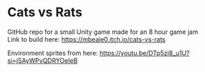 # Cats vs Rats
GitHub repo for a small Unity game made for an 8 hour game jam  
Link to build here: https://mbeale0.itch.io/cats-vs-rats

Environment sprites from here: https://youtu.be/DTp5zi8_u1U?si=jSAyWPvQDRYOeIeB
